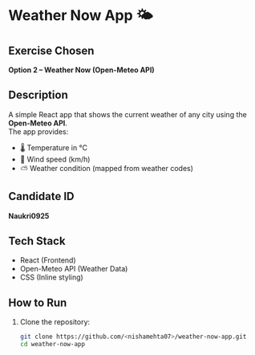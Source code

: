 # Weather Now App 🌤

## Exercise Chosen
**Option 2 – Weather Now (Open-Meteo API)**

## Description
A simple React app that shows the current weather of any city using the **Open-Meteo API**.  
The app provides:
- 🌡 Temperature in °C  
- 💨 Wind speed (km/h)  
- ⛅ Weather condition (mapped from weather codes)  

## Candidate ID
**Naukri0925**

## Tech Stack
- React (Frontend)
- Open-Meteo API (Weather Data)
- CSS (Inline styling)

## How to Run
1. Clone the repository:
   ```bash
   git clone https://github.com/<nishamehta07>/weather-now-app.git
   cd weather-now-app
